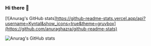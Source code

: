 ### Hi there 👋

[![Anurag's GitHub stats]https://github-readme-stats.vercel.app/api?username=Kyntal&show_icons=true&theme=gruvbox](https://github.com/anuraghazra/github-readme-stats)

![Anurag's GitHub stats](https://github-readme-stats.vercel.app/api?username=Kyntal&show_icons=true&theme=gruvbox)
<!--
**Kyntal/Kyntal** is a ✨ _special_ ✨ repository because its `README.md` (this file) appears on your GitHub profile.

Here are some ideas to get you started:

- 🔭 I’m currently working on ...
- 🌱 I’m currently learning ...
- 👯 I’m looking to collaborate on ...
- 🤔 I’m looking for help with ...
- 💬 Ask me about ...
- 📫 How to reach me: ...
- 😄 Pronouns: ...
- ⚡ Fun fact: ...
-->
